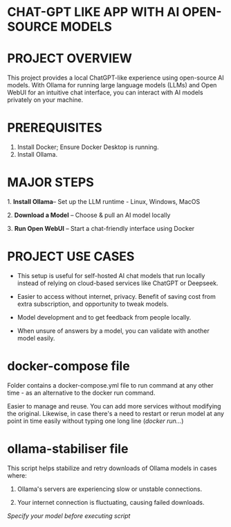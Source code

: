 # CHAT-GPT LIKE APP WITH AI OPEN-SOURCE MODELS

# PROJECT OVERVIEW

This project provides a local ChatGPT-like experience using open-source AI models. With Ollama for running large language models (LLMs) and Open WebUI for an intuitive chat interface, you can interact with AI models privately on your machine.

# PREREQUISITES

1. Install Docker; Ensure Docker Desktop is running.
2. Install Ollama.

# MAJOR STEPS

1️. **Install Ollama**– Set up the LLM runtime - Linux, Windows, MacOS

2️. **Download a Model** – Choose & pull an AI model locally

3️. **Run Open WebUI** – Start a chat-friendly interface using Docker

# PROJECT USE CASES
- This setup is useful for self-hosted AI chat models that run locally instead of relying on cloud-based services like ChatGPT or Deepseek.

- Easier to access without internet, privacy. Benefit of saving cost from extra subscription, and opportunity to tweak models.

- Model development and to get feedback from people locally.

- When unsure of answers by a model, you can validate with another model easily.


# docker-compose file

Folder contains a docker-compose.yml file to run command at any other time - as an alternative to the docker run command.

Easier to manage and reuse. You can add more services without modifying the original. Likewise, in case there's a need to restart or rerun model at any point in time easily without typing one long line (*docker run...*)


# ollama-stabiliser file

This script helps stabilize and retry downloads of Ollama models in cases where:

1. Ollama's servers are experiencing slow or unstable connections.
  
2. Your internet connection is fluctuating, causing failed downloads.

_Specify your model before executing script_
